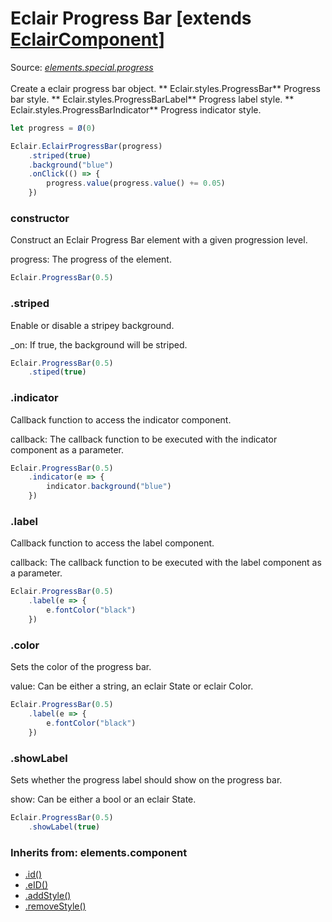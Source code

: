 # Eclair Progress Bar [extends [EclairComponent](https://github.com/SamGarlick/Eclair/tree/main/docs/elements/component.md)]
Source: [_elements.special.progress_](https://github.com/SamGarlick/Eclair/tree/main/src/elements/special/progress.js)<br/><br/>
Create a eclair progress bar object.
**
Eclair.styles.ProgressBar**  Progress bar style.
**
Eclair.styles.ProgressBarLabel**  Progress label style.
**
Eclair.styles.ProgressBarIndicator**  Progress indicator style.
```javascript
let progress = Ø(0)

Eclair.EclairProgressBar(progress)
    .striped(true)
    .background("blue")
    .onClick(() => {
        progress.value(progress.value() += 0.05)
    })
```
### constructor
Construct an Eclair Progress Bar element with a given progression level.

progress: The progress of the element. 
```javascript
Eclair.ProgressBar(0.5)
```
### .striped
Enable or disable a stripey background.

_on:  If true, the background will be striped. 
```javascript
Eclair.ProgressBar(0.5)
    .stiped(true)
```
### .indicator
Callback function to access the indicator component.

callback: The callback function to be executed with the indicator component as a parameter.
```javascript
Eclair.ProgressBar(0.5)
    .indicator(e => {
        indicator.background("blue")
    })
```
### .label
Callback function to access the label component.

callback: The callback function to be executed with the label component as a parameter.
```javascript
Eclair.ProgressBar(0.5)
    .label(e => {
        e.fontColor("black")
    })
```
### .color
Sets the color of the progress bar.  

value: Can be either a string, an eclair State or eclair Color. 
```javascript
Eclair.ProgressBar(0.5)
    .label(e => {
        e.fontColor("black")
    })
```
### .showLabel
Sets whether the progress label should show on the progress bar.   

show: Can be either a bool or an eclair State.
```javascript
Eclair.ProgressBar(0.5)
    .showLabel(true)
```

### Inherits from: elements.component
 - [.id()](https://github.com/SamGarlick/Eclair/tree/main/docs/elements/component.md#id)
 - [.eID()](https://github.com/SamGarlick/Eclair/tree/main/docs/elements/component.md#eID)
 - [.addStyle()](https://github.com/SamGarlick/Eclair/tree/main/docs/elements/component.md#addStyle)
 - [.removeStyle()](https://github.com/SamGarlick/Eclair/tree/main/docs/elements/component.md#removeStyle)